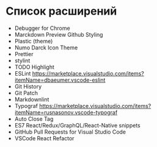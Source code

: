# Список расширений

-   Debugger for Chrome
-   Marckdown Preview Github Styling
-   Plastic (theme)
-   Numo Darck Icon Theme
-   Prettier
-   stylint
-   TODO Highlight
-   ESLint https://marketplace.visualstudio.com/items?itemName=dbaeumer.vscode-eslint
-   Git History
-   Git Patch
-   Markdownlint
-   Typograf https://marketplace.visualstudio.com/items?itemName=rusnasonov.vscode-typograf
-   Auto Close Tag
-   ES7 React/Redux/GraphQL/React-Native snippets
-   GitHub Pull Requests for Visual Studio Code
-   VSCode React Refactor
